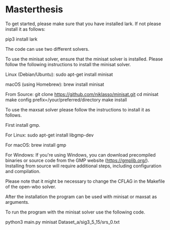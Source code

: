 # Masterthesis

To get started, please make sure that you have installed lark.
If not please install it as follows:

pip3 install lark

The code can use two different solvers.

To use the minisat solver, ensure that the minisat solver is installed.
Please follow the following instructions to install the minisat solver.

Linux (Debian/Ubuntu):
sudo apt-get install minisat

macOS (using Homebrew):
brew install minisat

From Source:
git clone https://github.com/niklasso/minisat.git
cd minisat
make config prefix=/your/preferred/directory
make install

To use the maxsat solver please follow the instructions to install it as follows.

First install gmp.

For Linux:
sudo apt-get install libgmp-dev

For macOS:
brew install gmp

For Windows:
If you're using Windows, you can download precompiled binaries or source code from the GMP website (https://gmplib.org/). 
Installing from source will require additional steps, including configuration and compilation.

Please note that it might be necessary to change the CFLAG in the Makefile of the open-wbo solver.

After the installation the program can be used with minisat or maxsat as arguments.

To run the program with the minisat solver use the following code.

python3 main.py minisat Dataset_a/sig3_5_15/srs_0.txt         